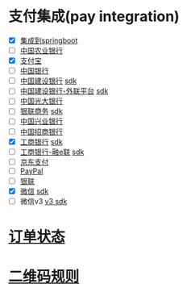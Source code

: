 # 支付集成(pay integration)

-   [x] [集成到springboot](/third-party-api-pay-spring-boot-web)
-   [ ] [中国农业银行](/third-party-api-pay-abc)
-   [x] [支付宝](/third-party-api-pay-alipay)
-   [ ] [中国银行](/third-party-api-pay-boc)
-   [ ] [中国建设银行](/third-party-api-pay-ccb) [sdk](/third-party-api-pay-ccb-sdk)
-   [ ] [中国建设银行-外联平台](/third-party-api-pay-ccb-wlpt) [sdk](/third-party-api-pay-ccb-wlpt-sdk)
-   [ ] [中国光大银行](/third-party-api-pay-ccb)
-   [ ] [银联商务](/third-party-api-pay-chinaums) [sdk](/third-party-api-pay-chinaums-sdk)
-   [ ] [中国兴业银行](/third-party-api-pay-cib)
-   [ ] [中国招商银行](/third-party-api-pay-cmbchina)
-   [x] [工商银行](/third-party-api-pay-icbc)  [sdk](/third-party-api-pay-icbc-sdk) 
-   [ ] [工商银行-融e联](/third-party-api-pay-icbc-im)  [sdk](/third-party-api-pay-icbc-im-sdk)
-   [ ] [京东支付](/third-party-api-pay-jdpay)
-   [ ] [PayPal](/third-party-api-pay-paypal)
-   [ ] [银联](/third-party-api-pay-unionpay)
-   [x] [微信](/third-party-api-pay-weixin) [sdk](/third-party-api-pay-weixin-sdk)
-   [ ] 微信v3 [v3 sdk](/third-party-api-pay-weixin-v3-sdk)

# [订单状态](ORDER_STATUS.md)

# [二维码规则](QRCODE_RULE.md)


